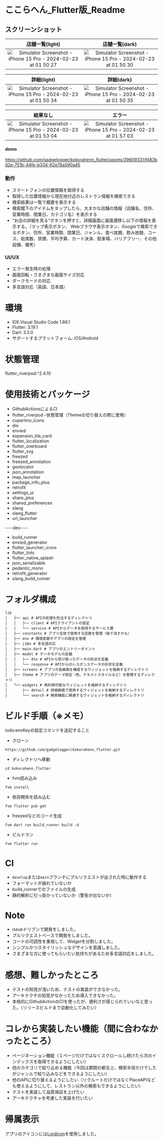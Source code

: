 # ここらへん_Flutter版_Readme



## スクリーンショット
| 店舗一覧(light) | 店舗一覧(dark) |
|:-:|:-:|
|  ![Simulator Screenshot - iPhone 15 Pro - 2024-02-23 at 01 50 27](https://github.com/gadgelogger/kokorahenn_flutter/assets/39609331/577e3572-98fb-4b56-8c04-b0ce2de1347c) |  ![Simulator Screenshot - iPhone 15 Pro - 2024-02-23 at 01 50 30](https://github.com/gadgelogger/kokorahenn_flutter/assets/39609331/08dc7572-dd52-4f86-9daf-85e67ca7d04d)|


| 詳細(light) | 詳細(dark) |
|:-:|:-:|
| ![Simulator Screenshot - iPhone 15 Pro - 2024-02-23 at 01 50 34](https://github.com/gadgelogger/kokorahenn_flutter/assets/39609331/589d939e-4fb6-4f09-a9e9-81e13d248079)| ![Simulator Screenshot - iPhone 15 Pro - 2024-02-23 at 01 50 35](https://github.com/gadgelogger/kokorahenn_flutter/assets/39609331/9c72fe4e-2f9a-4d9d-b065-5bac1955af86)|


| 結果なし | エラー |
|:-:|:-:|
| ![Simulator Screenshot - iPhone 15 Pro - 2024-02-23 at 01 53 04](https://github.com/gadgelogger/kokorahenn_flutter/assets/39609331/c814fa22-d611-4485-8f32-8ec050764ea8)| ![Simulator Screenshot - iPhone 15 Pro - 2024-02-23 at 01 57 03](https://github.com/gadgelogger/kokorahenn_flutter/assets/39609331/5c1553cc-b07f-49b5-81fe-724d25376624)|

#### demo

https://github.com/gadgelogger/kokorahenn_flutter/assets/39609331/f483bd2e-751b-44fe-b334-62e78a590a45



### 動作
- スマートフォンの位置情報を取得する
- 取得した位置情報から現在地付近のレストラン情報を検索できる
- 検索結果は一覧で概要を表示する
- 検索閣下のアイテムをタップしたら、大まかな店舗の情報（店舗名、住所、営業時間、閉業日、カテゴリ名）を表示する
- ”お店の詳細を見る”ボタンを押すと、詳細画面に画面遷移し以下の情報を表示する。（マップ表示ボタン、 Webブラウザ表示ボタン、Googleで検索できるボタン、住所、営業時間、閉業日、ジャンル、食べ放題、飲み放題、コース、総席数、禁煙、平均予算、カード決済、駐車場、バリアフリー、その他設備、備考）
### UI/UX
- エラー発生時の処理
- 画面回転・さまざまな画面サイズ対応
- ダークモードの対応
- 多言語対応（英語、日本語）
# 環境
-  IDE:Visual Studio Code 1.86.1
-  Flutter: 3.19.1
-  Dart: 3.3.0
-  サポートするプラットフォーム: iOS/Android
# 状態管理
flutter_riverpod:^2.4.10
# 使用技術とパッケージ
- GithubActionsによるCI
- flutter_riverpod -状態管理（Themeの切り替えの際に使用）
- cupertino_icons
- dio
- envied
- expansion_tile_card
- flutter_localization
- flutter_overboard
- flutter_svg
- freezed
- freezed_annotation
- geolocator
- json_annotation
- map_launcher
- package_info_plus
- retrofit
- settings_ui
- share_plus
- shared_preferences
- slang
- slang_flutter
- url_launcher

----dev----
- build_runner
- envied_generator
- flutter_launcher_icons
- flutter_lints
- flutter_native_splash
- json_serializable
- pedantic_mono
- retrofit_generator
- slang_build_runner
# フォルダ構成
```
lib
│   ├── api # APIの処理を担当するディレクトリ
│   │   ├── client # APIクライアントの設定
│   │   └── service # APIからデータを取得するサービス層
│   ├── constants # アプリ全体で使用する定数を管理（後で消すかも）
│   ├── env # 環境変数やアプリの設定を管理
│   ├── i18n # 多言語対応
│   ├── main.dart # アプリのエントリーポイント
│   ├── model # データモデルの定義
│   │   ├── dto # APIから受け取ったデータの形状を定義
│   │   └── response # APIからのレスポンスデータの形状を定義
│   ├── screens # アプリの各画面を構成するウィジェットを格納するディレクトリ
│   ├── theme # アプリのテーマ設定（色、テキストスタイルなど）を管理するディレクトリ
│   └── widgets # 再利用可能なウィジェットを格納するディレクトリ
│       ├── detail # 詳細画面で使用するウィジェットを格納するディレクトリ
│       └── search # 検索機能に関連するウィジェットを格納するディレクトリ

```
# ビルド手順（※メモ）
todo:envKeyの設定コマンドを追記すること
- クローン
```
https://github.com/gadgelogger/kokorahenn_flutter.git
```
- ディレクトリへ移動
```
cd kokorahenn_flutter
```

- fvm読み込み
```
fvm install

```

- 依存関係を読み込む
```
fvm flutter pub get

```

- freezedなどのコード生成
```
fvm dart run build_runner build -d  
```

- ビルドラン
```
fvm flutter run
```

# CI
- `develop`または`main`ブランチにプルリクエストが出された時に動作する
- フォーマットが崩れていないか
- build_runnerでのファイルの生成
- 静的解析に引っ掛かっていないか（警告が出ないか）
# Note
- issueドリブンで開発をしました。
- プルリクエストベースで開発をしました。
- コードの可読性を重視して、Widgetを分割しました。
- シンプルかつスタイリッシュなデザインを意識しました。
- さまざまな方に使ってもらいたい気持ちがあるため多言語対応をしました。
# 感想、難しかったところ
- テストの知見が浅いため、テストの実装ができなかった。
- アーキテクチの知見がなかったため導入できなかった。
- 本格的にGithubActionのCIを使ったが、便利さが感じられていいなと思った。（リリースビルドまで自動化してみたい）
# コレから実装したい機能（間に合わなかったところ）
- ページネーション機能（１ページだけではなくスクロールし続けたら次のインデックスを取得できるようにしたい）
- 他のカテゴリで絞り込める機能（今回は期間の都合上、検索半径だけでしたがジャンルで絞り込みなどをできるようにしたい）
- 他のAPIに切り替えるようにしたい（リクルートだけではなくPlaceAPIなども使えるようにして、レストラン以外の検索もできるようにしたい）
- テストを実装して品質保証を上げたい
- アーキテクチャを考慮した実装を行いたい

# 帰属表示
アプリのアイコンには[Lordicon](https://lordicon.com/)を使用しました。

